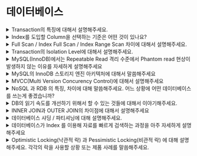 # 데이터베이스

<details>
  <summary>Transaction의 특징에 대해서 설명해주세요.</summary>
  </br>
  <p></p>
</details>


<details>
  <summary>Index를 도입할 Column을 선택하는 기준은 어떤 것이 있나요?</summary>
  </br>
  <p></p>
</details>

<details>
  <summary>Full Scan / Index Full Scan / Index Range Scan 차이에 대해서 설명해주세요.</summary>
  </br>
  <p></p>
</details>


<details>
  <summary>Transaction의 Isolation Level에 대해서 설명해주세요.</summary>
  </br>

  <p>트랜잭션의 격리 수준은 총 4개의 단계로 나눌 수 있습니다. 격리 수준이 가장 높은 Serializable부터 Repeatable read, Read commited, Read uncommited순으로 격리 수준이 낮아지게 됩니다.격리 수준이 높다고 하는 것은 트랜잭션을 엄격하게 지켜진다는 것이며 일반적으로 동시 처리 성능에 손해가 발생합니다.</p>

  <p>격리 수준이 가장 낮은 Read uncommited는 commit 여부와 상관없이 변경 내용을 다른 트랜잭션에서 조회가 가능합니다. 트랜잭션 작업이 완료되지 않았는 데도 다른 트랜잭션에서 데이터를 조회할 수 있는 현상인 더티 리드(Dirty Read)가 발생합니다. 일반적인 RDBMS의 격리 수준으로 인정하기 어려울 정도로 정합성의 문제가 많아 잘 사용하지 않습니다. </p>

  <p>다음으로 Read commited가 있습니다. 이름 그대로 커밋되어진 정보만 읽을 수 있기 때문에 앞선 Read uncommited에서 발생했던 더티 리드현상은 발생하지 않습니다. 그러나 트랜잭션 내에서 같은 결과를 반환해야하는 Repeatable read를 만족하지 못합니다. 예를 들어 먼저 시작된 트랜잭션에서 특정 조건에 해당하는 쿼리를 조회했을 때 데이터가 없었지만 뒤에 시작한 다른 트랜잭션에 특정 조건에 맞도록 데이터를 생성, 수정하고 commit한 경우 앞선 트랜잭션의 같은 쿼리에 해당 데이터가 조회됩니다.</p>

  <p>다음으로 Repeatable read가 있습니다. 앞서 발생한 트랜잭션 내 다른 결과가 조회되는 현상을 막아 트랜잭션 내의 조회결과는 항상 같음을 보장합니다. MySQL의 InnoDB 스토리지 엔진에서는 해당 격리 수준을 기본으로 사용합니다. InnoDB 스토리지 엔진의 경우 RollBack될 가능성을 고려하여 Undo tablespace에 log로 백업을 해두고 실제 데이터를 변경합니다. 이러한 방식을 MVCC(Multi Version Concurency Control)이라고 합니다. 이러한 동작 방식에 따르면 Read commited 격리 수준에서도 버저닝된 commit 이전 데이터를 보여줌으로써 Repeatable read를 만족할 수 있습니다. 하지만 InnoDB 스토리지 엔진은 이러한 Undo Log에 대해서 더 이상 사용이 불필요하다고 생각하면 삭제합니다. 이 주기적인 삭제가 격리 수준에 영향을 받아 Repeatable read 격리 수준일 경우 가장 오래된 트랜잭션의 고유 번호보다 큰 값을 삭제되지 않도록 합니다. Repeatable Read의 경우에도 트랜잭션 이후에 추가된 데이터가 조건에 의해 조회되어 나타나는 Phantom read현상이 발생합니다. 하지만 InnoDB 스토리지 엔진의 경우 갭 락과 넥스트 키 락을 통해서 Phantom read 현상도 발생하지 않습니다.</p>

  <p>격리 수준이 가장 높은 Serializable은 모든 트랜잭션을 직렬화하여 처리합니다. 즉, 하나의 Queue를 통해서 요청을 제어하고 순서대로 요청을 처리하는 것입니다. InnoDB 스토리지 엔진의 경우 기본적으로 읽기 잠금이 발생하지 않는 데, Serializable 격리 수준을 사용할 경우 읽기 락이 발생하며 락을 획득해야지만 데이터를 읽을 수 있습니다. 앞서 발생했던 Phantom read현상은 발생하지 않지만 동시 처리 성능이 몹시 떨어지기 때문에 거의 사용하지 않습니다.</p>

</details>

<details>
  <summary>MySQL(InnoDB)에서는 Repeatable Read 격리 수준에서 Phantom read 현상이 발생하지 않는 이유를 자세하게 설명해주세요</summary>
  </br>

  <p></p>

</details>

<details>
  <summary>MySQL의 InnoDB 스토리지 엔진 아키텍처에 대해서 말씀해주세요</summary>
  </br>

  <p>
  
  </p>
</details>


<details>
  <summary>MVCC(Multi Version Concurency Control)에 대해서 설명해주세요</summary>
  </br>

  <p>
  
  </p>

</details>

<details>
  <summary>NoSQL 과 RDB 의 특징, 차이에 대해 말씀해주세요. 어느 상황에 어떤 데이터베이스를 쓰는게 좋겠습니까?</summary>
  </br>

  <p>
  
  </p>

</details>

<details>
  <summary>DB의 읽기 속도를 개선하기 위해서 할 수 있는 것들에 대해서 이야기해주세요.</summary>
  </br>

  <p>
  
  </p>

</details>


<details>
  <summary>INNER JOIN과 OUTER JOIN의 차이점에 대해서 설명해주세요</summary>
  </br>

  <p>
  
  </p>

</details>


<details>
  <summary>데이터베이스 샤딩 / 파티셔닝에 대해 설명해주세요.</summary>
  </br>

  <p>
  
  </p>

</details>

<details>
  <summary>데이터베이스가 Index 를 이용해 자료를 빠르게 검색하는 과정을 아주 자세하게 설명해주세요</summary>
  </br>

  <p>
  
  </p>

</details>

<details>
  <summary>Optimistic Locking(낙관적 락) 과 Pessimistic Locking(비관적 락) 에 대해 설명해주세요. 각각의 락을 사용할 상황 또는 제품 사례를 말씀해주세요.</summary>
  </br>

  <p>
  
  </p>

</details>
